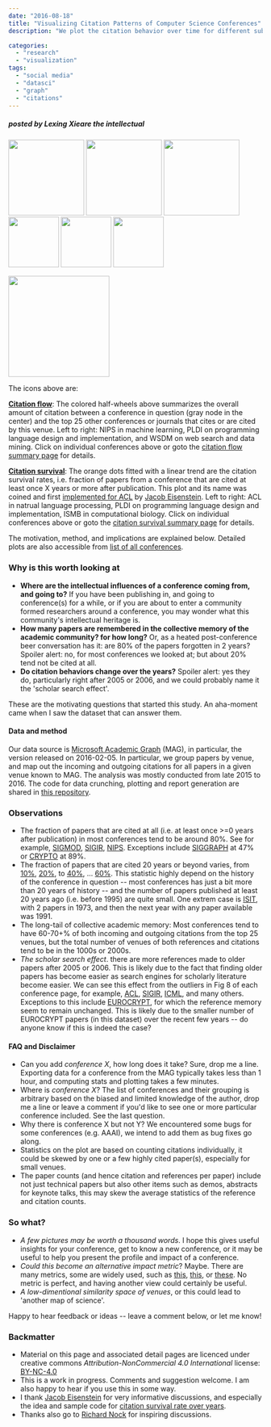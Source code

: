 ```yaml
---
date: "2016-08-18"
title: "Visualizing Citation Patterns of Computer Science Conferences"
description: "We plot the citation behavior over time for different subfields in computer science, using data from microsoft academic graph."

categories:
  - "research"
  - "visualization"
tags:
  - "social media"
  - "datasci"
  - "graph"
  - "citations"
---
```


##### *posted by* Lexing Xieare the intellectual 

<a href=/citation/NIPS><img width=150 src="/img/citation/NIPS/NIPS_mini_graph.png"></a>
<a href=/citation/PLDI><img width=150 src="/img/citation/PLDI/PLDI_mini_graph.png"></a>
<a href=/citation/WSDM><img width=150 src="/img/citation/WSDM/WSDM_mini_graph.png"></a>
<a href=/citation/ACL><img width=100 src="/img/citation/ACL/ACL_citation_survival.png"></a>
<a href=/citation/PLDI><img width=100 src="/img/citation/PLDI/PLDI_citation_survival.png"></a>
<a href=/citation/ISMB><img width=100 src="/img/citation/ISMB/ISMB_citation_survival.png"></a>

<!--more-->
<img width=200 src="/img/citation/mini_bar.png">


The icons above are: 

[**Citation flow**](/post/citation_flow): The colored half-wheels above summarizes the overall amount of citation between a conference in question (gray node in the center) and the top 25 other conferences or journals that cites or are cited by this venue. Left to right: NIPS in machine learning, PLDI on programming language design and implementation, and WSDM on web search and data mining. Click on individual conferences above or goto the [citation flow summary page](/post/citation_flow) for details. 

[**Citation survival**](/post/citation_survival): The orange dots fitted with a linear trend are the citation survival rates, i.e. fraction of papers from a conference that are cited at least once X years or more after publication. This plot and its name was coined and first [implemented for ACL](https://twitter.com/jacobeisenstein/status/744221019875971073) by [Jacob Eisenstein](http://www.cc.gatech.edu/~jeisenst). Left to right: ACL in natrual language processing, PLDI on programming language design and implementation, ISMB in computational biology. Click on individual conferences above or goto the [citation survival summary page](/post/citation_survival) for details.

The motivation, method, and implications are explained below. Detailed plots are also accessible from [list of all conferences](/tags/citation/). 

### Why is this worth looking at

* **Where are the intellectual influences of a conference coming from, and going to?** If you have been publishing in, and going to conference(s) for a while, or if you are about to enter a community formed researchers around a conference, you may wonder what this community's intellectual heritage is.
* **How many papers are remembered in the collective memory of the academic community? for how long?** Or, as a heated post-conference beer conversation has it: are 80% of the papers forgotten in 2 years? Spoiler alert: no, for most conferences we looked at; but about 20% tend not be cited at all. 
* **Do citation behaviors change over the years?** Spoiler alert: yes they do, particularly right after 2005 or 2006, and we could probably name it the 'scholar search effect'. 

These are the motivating questions that started this study. An aha-moment came when I saw the dataset that can answer them.  


#### Data and method

Our data source is [Microsoft Academic Graph](http://research.microsoft.com/en-us/projects/mag/) (MAG), in particular, the version released on 2016-02-05. In particular, we group papers by venue, and map out the incoming and outgoing citations for all papers in a given venue known to MAG. 
The analysis was mostly conducted from late 2015 to 2016. The code for data crunching, plotting and report generation are shared in <a href=https://github.com/lexingxie/academic-graph>this repository</a>.

### Observations

* The fraction of papers that are cited at all (i.e. at least once >=0 years after publication) in most conferences tend to be around 80%. See for example, [SIGMOD](/citation/SIGMOD), [SIGIR](/citation/SIGIR), [NIPS](/citation/NIPS). Exceptions include [SIGGRAPH](/citation/SIGMOD) at 47% or [CRYPTO](/citation/CRYPTO) at 89%.
* The fraction of papers that are cited 20 years or beyond varies, from [10%](/citation/NAACL), [20%](/citation/OOPSLA), to [40%](/citation/ACL), ... [60%](/citation/CRYPTO). This statistic highly depend on the history of the conference in question -- most conferences has just a bit more than 20 years of history -- and the number of papers published at least 20 years ago (i.e. before 1995) are quite small. One extrem case is [ISIT](/citation/ISIT/), with 2 papers in 1973, and then the next year with any paper available was 1991. 
* The long-tail of collective academic memory: Most conferences tend to have 60-70+% of both incoming and outgoing citations from the top 25 venues, but the total number of venues of both references and citations tend to be in the 1000s or 2000s. 
* *The scholar search effect*. there are more references made to older papers after 2005 or 2006. This is likely due to the fact that finding older papers has become easier as search engines for scholarly literature become easier. We can see this effect from the outliers in Fig 8 of each conference page, for example, [ACL](/citation/ACL/#fig8), [SIGIR](/citation/SIGIR/#fig8), [ICML](/citation/ICML/#fig8), and many others. Exceptions to this include [EUROCRYPT](/citation/EUROCRYPT/#fig8), for which the reference memory seem to remain unchanged. This is likely due to the smaller number of EUROCRYPT papers (in this dataset) over the recent few years -- do anyone know if this is indeed the case?

#### FAQ and Disclaimer

* Can you add _conference X_, how long does it take? Sure, drop me a line. Exporting data for a conference from the MAG typically takes less than 1 hour, and computing stats and plotting takes a few minutes. 
* Where is _conference X_? The list of conferences and their grouping is arbitrary based on the biased and limited knowledge of the author, drop me a line or leave a comment if you'd like to see one or more particular conference included. See the last question.
* Why there is conference X but not Y? We encountered some bugs for some conferences (e.g. AAAI), we intend to add them as bug fixes go along. 
* Statistics on the plot are based on counting citations individually, it could be skewed by one or a few highly cited paper(s), especially for small venues. 
* The paper counts (and hence citation and references per paper) include not just technical papers but also other items such as demos, abstracts for keynote talks, this may skew the average statistics of the reference and citation counts.  

### So what?

* *A few pictures may be worth a thousand words*. I hope this gives useful insights for your conference, get to know a new conference, or it may be useful to help you present the profile and impact of a conference. 
* *Could this become an alternative impact metric*? Maybe. There are many metrics, some are widely used, such as [this](http://wokinfo.com/essays/impact-factor), [this](http://www.mapequation.org/), or [these](https://scholar.google.com/citations?view_op=top_venues). No metric is perfect, and having another view could certainly be useful. 
* *A low-dimentional similarity space of venues*, or this could lead to 'another map of science'. 

Happy to hear feedback or ideas -- leave a comment below, or let me know! 

<!--
* local dimensionality of a conference (specialization of the conference), AI conference high? e.g. ICML, CP, ICAPS
* animate map over time - plate tectonics of the field 
-->


<!-- conferences w data or code bugs
	(data gen) AAAI, COLT(0), RSS(?)
	(vis code) SODA, ISMIR, UAI, ICRA -- solved 2016-08-18
	 ax = sns.heatmap(cite_pubyear_count.loc[1975:2016], linewidths=.5, annot=True, fmt=".0f") -- fill in 0 rather than None
-->

### Backmatter

* Material on this page and associated detail pages are licenced under creative commons *Attribution-NonCommercial 4.0 International* license: [BY-NC-4.0](https://creativecommons.org/licenses/by-nc/4.0/)
* This is a work in progress. Comments and suggestion welcome. I am also happy to hear if you use this in some way. 
* I thank [Jacob Eisenstein](http://www.cc.gatech.edu/~jeisenst) for very informative discussions, and especially the idea and sample code for [citation survival rate over years](https://twitter.com/jacobeisenstein/status/744221019875971073).
* Thanks also go to [Richard Nock](http://www.nicta.com.au/people/rnock/) for inspiring discussions.
